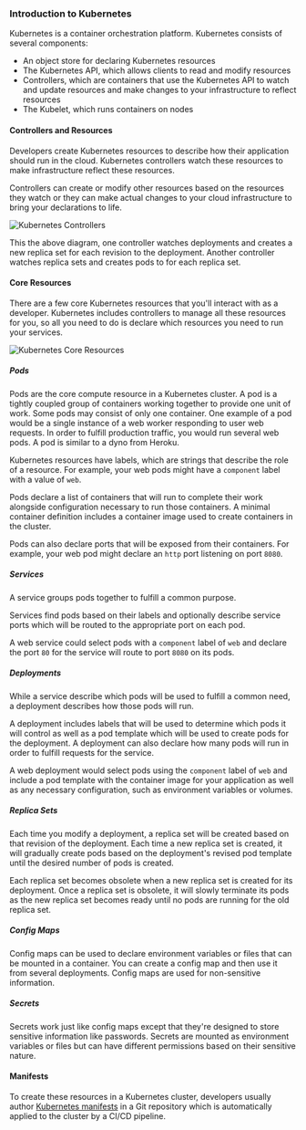 ### Introduction to Kubernetes

Kubernetes is a container orchestration platform. Kubernetes consists of
several components:

- An object store for declaring Kubernetes resources
- The Kubernetes API, which allows clients to read and modify
  resources
- Controllers, which are containers that use the Kubernetes API to
  watch and update resources and make changes to your infrastructure
  to reflect resources
- The Kubelet, which runs containers on nodes

#### Controllers and Resources

Developers create Kubernetes resources to describe how their application
should run in the cloud. Kubernetes controllers watch these resources to
make infrastructure reflect these resources.

Controllers can create or modify other resources based on the resources
they watch or they can make actual changes to your cloud infrastructure
to bring your declarations to life.

![Kubernetes Controllers](./images/kubernetes-controllers.png)

This the above diagram, one controller watches deployments and creates a
new replica set for each revision to the deployment. Another controller
watches replica sets and creates pods to for each replica set.

#### Core Resources

There are a few core Kubernetes resources that you'll interact with as a
developer. Kubernetes includes controllers to manage all these resources
for you, so all you need to do is declare which resources you need to
run your services.

![Kubernetes Core Resources](./images/kubernetes-core-resources.png)

##### Pods

Pods are the core compute resource in a Kubernetes cluster. A pod is a
tightly coupled group of containers working together to provide one unit
of work. Some pods may consist of only one container. One example of a
pod would be a single instance of a web worker responding to user web
requests. In order to fulfill production traffic, you would run several
web pods. A pod is similar to a dyno from Heroku.

Kubernetes resources have labels, which are strings that describe the
role of a resource. For example, your web pods might have a `component`
label with a value of `web`.

Pods declare a list of containers that will run to complete their work
alongside configuration necessary to run those containers. A minimal
container definition includes a container image used to create
containers in the cluster.

Pods can also declare ports that will be exposed from their containers.
For example, your web pod might declare an `http` port listening on port
`8080`.

##### Services

A service groups pods together to fulfill a common purpose.

Services find pods based on their labels and optionally describe service
ports which will be routed to the appropriate port on each pod.

A web service could select pods with a `component` label of `web` and
declare the port `80` for the service will route to port `8080` on its
pods.

##### Deployments

While a service describe which pods will be used to fulfill a common
need, a deployment describes how those pods will run.

A deployment includes labels that will be used to determine which pods
it will control as well as a pod template which will be used to create
pods for the deployment. A deployment can also declare how many pods
will run in order to fulfill requests for the service.

A web deployment would select pods using the `component` label of `web`
and include a pod template with the container image for your application
as well as any necessary configuration, such as environment variables or
volumes.

##### Replica Sets

Each time you modify a deployment, a replica set will be created based
on that revision of the deployment. Each time a new replica set is
created, it will gradually create pods based on the deployment's revised
pod template until the desired number of pods is created.

Each replica set becomes obsolete when a new replica set is created for
its deployment. Once a replica set is obsolete, it will slowly terminate
its pods as the new replica set becomes ready until no pods are running
for the old replica set.

##### Config Maps

Config maps can be used to declare environment variables or files that
can be mounted in a container. You can create a config map and then use
it from several deployments. Config maps are used for non-sensitive
information.

##### Secrets

Secrets work just like config maps except that they're designed to store
sensitive information like passwords. Secrets are mounted as environment
variables or files but can have different permissions based on their
sensitive nature.

#### Manifests

To create these resources in a Kubernetes cluster, developers usually
author [Kubernetes manifests](#authoring-kubernetes-manifests)
in a Git repository which is automatically applied to the cluster by a
CI/CD pipeline.
